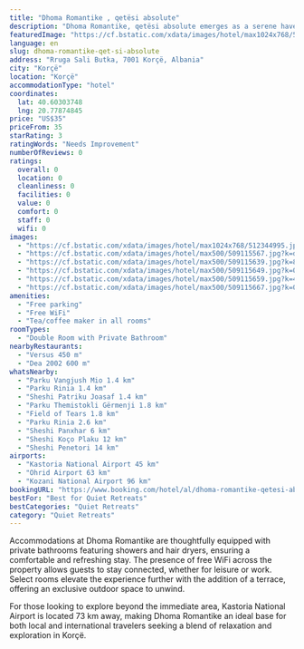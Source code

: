 ```yaml
---
title: "Dhoma Romantike , qetësi absolute"
description: "Dhoma Romantike, qetësi absolute emerges as a serene haven in Korçë, boasting both garden and city views that promise a tranquil retreat."
featuredImage: "https://cf.bstatic.com/xdata/images/hotel/max1024x768/512344995.jpg?k=042cef581122e181d364e24b4469651c43ee73ed4c3f2c760a83836f2367026e&o=&hp=1"
language: en
slug: dhoma-romantike-qet-si-absolute
address: "Rruga Sali Butka, 7001 Korçë, Albania"
city: "Korçë"
location: "Korçë"
accommodationType: "hotel"
coordinates:
  lat: 40.60303748
  lng: 20.77874845
price: "US$35"
priceFrom: 35
starRating: 3
ratingWords: "Needs Improvement"
numberOfReviews: 0
ratings:
  overall: 0
  location: 0
  cleanliness: 0
  facilities: 0
  value: 0
  comfort: 0
  staff: 0
  wifi: 0
images:
  - "https://cf.bstatic.com/xdata/images/hotel/max1024x768/512344995.jpg?k=042cef581122e181d364e24b4469651c43ee73ed4c3f2c760a83836f2367026e&o=&hp=1"
  - "https://cf.bstatic.com/xdata/images/hotel/max500/509115567.jpg?k=de06fea805e771a180551bfed3569c909603e2544d3104ef15f265ed400e7347&o=&hp=1"
  - "https://cf.bstatic.com/xdata/images/hotel/max500/509115639.jpg?k=829d6196b2b57bbf868a875dc84b4d00c33e866302a7c3b908d30b35bb06c2bd&o=&hp=1"
  - "https://cf.bstatic.com/xdata/images/hotel/max500/509115649.jpg?k=0ff3c0e0cc636204db2944579775484967e99d6ad3300244534a0ce68ee9a830&o=&hp=1"
  - "https://cf.bstatic.com/xdata/images/hotel/max500/509115659.jpg?k=488052b753717d30d7f4137f5a45f6e44f2e442469716e81740e97231a0a78a5&o=&hp=1"
  - "https://cf.bstatic.com/xdata/images/hotel/max500/509115667.jpg?k=0e7483a08e47b67545288e8ffdbb334621544e97cffc5258b17fff3e6f407702&o=&hp=1"
amenities:
  - "Free parking"
  - "Free WiFi"
  - "Tea/coffee maker in all rooms"
roomTypes:
  - "Double Room with Private Bathroom"
nearbyRestaurants:
  - "Versus 450 m"
  - "Dea 2002 600 m"
whatsNearby:
  - "Parku Vangjush Mio 1.4 km"
  - "Parku Rinia 1.4 km"
  - "Sheshi Patriku Joasaf 1.4 km"
  - "Parku Themistokli Gërmenji 1.8 km"
  - "Field of Tears 1.8 km"
  - "Parku Rinia 2.6 km"
  - "Sheshi Panxhar 6 km"
  - "Sheshi Koço Plaku 12 km"
  - "Sheshi Penetori 14 km"
airports:
  - "Kastoria National Airport 45 km"
  - "Ohrid Airport 63 km"
  - "Kozani National Airport 96 km"
bookingURL: "https://www.booking.com/hotel/al/dhoma-romantike-qetesi-absolute-korce.en-gb.html?aid=8035640"
bestFor: "Best for Quiet Retreats"
bestCategories: "Quiet Retreats"
category: "Quiet Retreats"
---
```


Accommodations at Dhoma Romantike are thoughtfully equipped with private bathrooms featuring showers and hair dryers, ensuring a comfortable and refreshing stay. The presence of free WiFi across the property allows guests to stay connected, whether for leisure or work. Select rooms elevate the experience further with the addition of a terrace, offering an exclusive outdoor space to unwind.

For those looking to explore beyond the immediate area, Kastoria National Airport is located 73 km away, making Dhoma Romantike an ideal base for both local and international travelers seeking a blend of relaxation and exploration in Korçë.